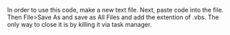 In order to use this code, make a new text file. Next, paste code into the file.
Then File>Save As and save as All Files and add the extention of .vbs.
The only way to close it is by killing it via task manager.
